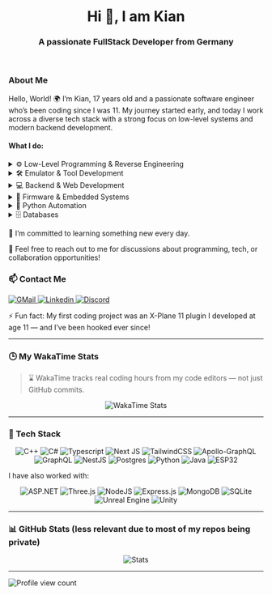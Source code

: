 <h1 align="center">Hi 👋, I am Kian</h1>
<h3 align="center">A passionate FullStack Developer from Germany</h3>

<br />

### About Me
Hello, World! 🌍 I’m Kian, 17 years old and a passionate software engineer who’s been coding since I was 11. My journey started early, and today I work across a diverse tech stack with a strong focus on low-level systems and modern backend development.

#### What I do:

<details>
  <summary>⚙️ Low-Level Programming & Reverse Engineering</summary>
  <blockquote>I love diving deep with tools like IDA Pro, Detect-it-Easy, dnSpy, ReClass.NET, and HxD to crack, patch, or mod software — often for games like Fortnite or Unity/Unreal Engine titles. My reverse engineering skills are hands-on and include raw IDA Pro analysis and API sniffing with Charles Proxy.</blockquote>
</details>

<details>
  <summary>🛠️ Emulator & Tool Development</summary>
  <blockquote>I’m actively developing a C++ multi-console emulator and build utility programs (e.g. for processing data from spreadsheets) mostly in C#. For Java, I have experience mainly with Minecraft modding but don’t use it for my own projects anymore.</blockquote>
</details>

<details>
  <summary>💻 Backend & Web Development</summary>
  <blockquote>TypeScript with NestJS is my daily driver for building scalable backends. Previously, I worked with Express, Django, and ASP.NET, but today I focus exclusively on NestJS and use Next.js (or React when needed) for frontend work. GraphQL and Tailwind CSS are essentials in almost every project I touch.</blockquote>
</details>

<details>
  <summary>🔌 Firmware & Embedded Systems</summary>
  <blockquote>I develop firmware and interfaces for embedded systems like ESP32 and Arduino, bridging hardware and software seamlessly.</blockquote>
</details>

<details>
  <summary>🐍 Python Automation</summary>
  <blockquote>While I mainly write smaller scripts in Python, I’ve also built larger projects like a comprehensive TikTok post bot.</blockquote>
</details>

<details>
  <summary>🗄️ Databases</summary>
  <blockquote>I use Prisma with PostgreSQL frequently and occasionally SQLite for smaller projects. My SQL skills are growing but not yet deep.</blockquote>
</details>

<p>🌱 I’m committed to learning something new every day.</p>
<p>💬 Feel free to reach out to me for discussions about programming, tech, or collaboration opportunities!</p>

<h3>📫 Contact Me</h3>
<p>
  <a href="mailto:karimikianmehr100@gmail.com">
    <img alt="GMail" src="https://img.shields.io/badge/Gmail-D14836?style=for-the-badge&logo=gmail&logoColor=white" />
  </a>
  <a href="https://www.linkedin.com/in/kianmehr-karimi-6b056419a/">
    <img src="https://img.shields.io/badge/linkedin-%230077B5.svg?&style=for-the-badge&logo=linkedin&logoColor=white" alt="Linkedin" />
  </a>
  <a href="https://discord.com/users/700841837736362004">
    <img src="https://img.shields.io/badge/discord-7289DA.svg?&style=for-the-badge&logo=discord&logoColor=white" alt="Discord" />
  </a>
</p>

<p>⚡ Fun fact: My first coding project was an X-Plane 11 plugin I developed at age 11 — and I’ve been hooked ever since!</p>

---

### 🕒 My WakaTime Stats
> ⌛ WakaTime tracks real coding hours from my code editors — not just GitHub commits.

<p align="center">
  <img alt="WakaTime Stats" src="https://github-readme-stats.vercel.app/api/wakatime?username=Kian738&layout=compact&theme=tokyonight&hide_border=true" />
</p>

---

### 🧠 Tech Stack

<p align="center">
  <img alt="C++" src="https://img.shields.io/badge/C++-%2300599C.svg?style=for-the-badge&logo=c%2B%2B&logoColor=white" />
  <img alt="C#" src="https://img.shields.io/badge/C%23-%23239120.svg?style=for-the-badge&logo=c-sharp&logoColor=white" />
  <img alt="Typescript" src="https://img.shields.io/badge/typescript-%23007ACC.svg?style=for-the-badge&logo=typescript&logoColor=white" />
  <img alt="Next JS" src="https://img.shields.io/badge/Next-black?style=for-the-badge&logo=next.js&logoColor=white" />
  <img alt="TailwindCSS" src="https://img.shields.io/badge/tailwindcss-%2338B2AC.svg?style=for-the-badge&logo=tailwind-css&logoColor=white" />
  <img alt="Apollo-GraphQL" src="https://img.shields.io/badge/-ApolloGraphQL-311C87?style=for-the-badge&logo=apollo-graphql" />
  <img alt="GraphQL" src="https://img.shields.io/badge/-GraphQL-E10098?style=for-the-badge&logo=graphql&logoColor=white" />
  <img alt="NestJS" src="https://img.shields.io/badge/nestjs-%23E0234E.svg?style=for-the-badge&logo=nestjs&logoColor=white" />
  <img alt="Postgres" src="https://img.shields.io/badge/postgres-%23316192.svg?style=for-the-badge&logo=postgresql&logoColor=white" />
  <img alt="Python" src="https://img.shields.io/badge/python-3670A0?style=for-the-badge&logo=python&logoColor=ffdd54" />
  <img alt="Java" src="https://img.shields.io/badge/java-%23ED8B00.svg?style=for-the-badge&logo=openjdk&logoColor=white" />
  <img alt="ESP32" src="https://img.shields.io/badge/-ESP32-009688?style=for-the-badge&logo=espressif&logoColor=white" />
</p>

I have also worked with:

<p align="center">
  <img alt="ASP.NET" src="https://img.shields.io/badge/asp.net-%23512BD4.svg?&style=for-the-badge&logo=.net&logoColor=white" />
  <img alt="Three.js" src="https://img.shields.io/badge/threejs-black?style=for-the-badge&logo=three.js&logoColor=white" />
  <img alt="NodeJS" src="https://img.shields.io/badge/node.js-%2343853D.svg?&style=for-the-badge&logo=node.js&logoColor=white" />
  <img alt="Express.js" src="https://img.shields.io/badge/express.js-%23404d59.svg?style=for-the-badge&logo=express&logoColor=%2361DAFB" />
  <img alt="MongoDB" src="https://img.shields.io/badge/mongodb-%234ea94b.svg?&style=for-the-badge&logo=mongodb&logoColor=white" />
  <img alt="SQLite" src="https://img.shields.io/badge/sqlite-%2307405e.svg?style=for-the-badge&logo=sqlite&logoColor=white" />
  <img alt="Unreal Engine" src="https://img.shields.io/badge/unrealengine-%23313131.svg?style=for-the-badge&logo=unrealengine&logoColor=white" />
  <img alt="Unity" src="https://img.shields.io/badge/unity-%23000000.svg?style=for-the-badge&logo=unity&logoColor=white" />
</p>

---

### 📊 GitHub Stats (less relevant due to most of my repos being private)

<div align="center">
  <img alt="Stats" src="https://github-readme-stats.vercel.app/api?username=Kian738&show_icons=true&theme=tokyonight&count_private=true&hide_border=true" />
</div>

---

<img alt="Profile view count" src="https://komarev.com/ghpvc/?username=kian738" />
